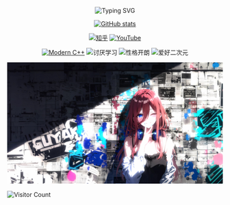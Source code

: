 <div id="title" align="center">

![Typing SVG](https://readme-typing-svg.herokuapp.com?font=Segoe+Script&center=true&lines=xiyangone.)

[![GitHub stats](https://github-readme-stats.vercel.app/api?username=xiyangone&show_icons=true&theme=tokyonight)](https://github.com/xiyangone)

[![知乎](https://img.shields.io/badge/知乎-xiyangone-yellow)](https://www.zhihu.com)
[![YouTube](https://img.shields.io/badge/video-YouTube-red)](https://www.youtube.com)

[![Modern C++](https://img.shields.io/badge/code-Modern%20C++-blue)](https://learn.microsoft.com/zh-cn/cpp/cpp/welcome-back-to-cpp-modern-cpp)
![讨厌学习](https://img.shields.io/badge/讨厌-学习-yellow)
![性格开朗](https://img.shields.io/badge/性格-开朗-red)
![爱好二次元](https://img.shields.io/badge/爱好-二次元-red)

</div>

![中野三玖](./image/中野三玖.jpg)

![Visitor Count](https://komarev.com/ghpvc/?username=xiyangone&color=brightgreen)
